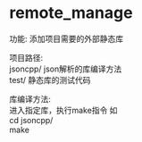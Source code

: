 # remote_manage

功能: 
添加项目需要的外部静态库  

项目路径:  
jsoncpp/ json解析的库编译方法  
test/   静态库的测试代码  

库编译方法:  
进入指定库，执行make指令
如  
cd jsoncpp/  
make